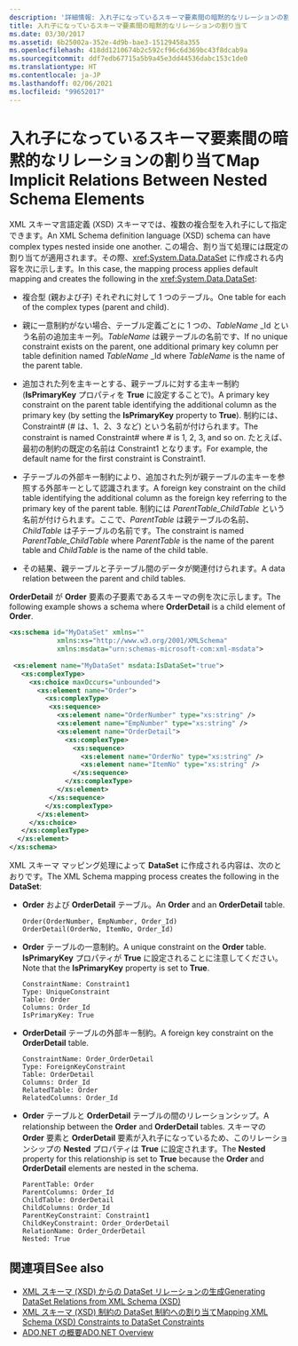 ```yaml
---
description: '詳細情報: 入れ子になっているスキーマ要素間の暗黙的なリレーションの割り当て'
title: 入れ子になっているスキーマ要素間の暗黙的なリレーションの割り当て
ms.date: 03/30/2017
ms.assetid: 6b25002a-352e-4d9b-bae3-15129458a355
ms.openlocfilehash: 418dd1210674b2c592cf96c6d369bc43f8dcab9a
ms.sourcegitcommit: ddf7edb67715a5b9a45e3dd44536dabc153c1de0
ms.translationtype: HT
ms.contentlocale: ja-JP
ms.lasthandoff: 02/06/2021
ms.locfileid: "99652017"
---
```

# <a name="map-implicit-relations-between-nested-schema-elements"></a><span data-ttu-id="8ae6d-103">入れ子になっているスキーマ要素間の暗黙的なリレーションの割り当て</span><span class="sxs-lookup"><span data-stu-id="8ae6d-103">Map Implicit Relations Between Nested Schema Elements</span></span>

<span data-ttu-id="8ae6d-104">XML スキーマ言語定義 (XSD) スキーマでは、複数の複合型を入れ子にして指定できます。</span><span class="sxs-lookup"><span data-stu-id="8ae6d-104">An XML Schema definition language (XSD) schema can have complex types nested inside one another.</span></span> <span data-ttu-id="8ae6d-105">この場合、割り当て処理には既定の割り当てが適用されます。その際、<xref:System.Data.DataSet> に作成される内容を次に示します。</span><span class="sxs-lookup"><span data-stu-id="8ae6d-105">In this case, the mapping process applies default mapping and creates the following in the <xref:System.Data.DataSet>:</span></span>  
  
- <span data-ttu-id="8ae6d-106">複合型 (親および子) それぞれに対して 1 つのテーブル。</span><span class="sxs-lookup"><span data-stu-id="8ae6d-106">One table for each of the complex types (parent and child).</span></span>  
  
- <span data-ttu-id="8ae6d-107">親に一意制約がない場合、テーブル定義ごとに 1 つの、*TableName* _Id という名前の追加主キー列。*TableName* は親テーブルの名前です、</span><span class="sxs-lookup"><span data-stu-id="8ae6d-107">If no unique constraint exists on the parent, one additional primary key column per table definition named *TableName* _Id where *TableName* is the name of the parent table.</span></span>  
  
- <span data-ttu-id="8ae6d-108">追加された列を主キーとする、親テーブルに対する主キー制約 (**IsPrimaryKey** プロパティを **True** に設定することで)。</span><span class="sxs-lookup"><span data-stu-id="8ae6d-108">A primary key constraint on the parent table identifying the additional column as the primary key (by setting the **IsPrimaryKey** property to **True**).</span></span> <span data-ttu-id="8ae6d-109">制約には、Constraint\# (\# は、1、2、3 など) という名前が付けられます。</span><span class="sxs-lookup"><span data-stu-id="8ae6d-109">The constraint is named Constraint\# where \# is 1, 2, 3, and so on.</span></span> <span data-ttu-id="8ae6d-110">たとえば、最初の制約の既定の名前は Constraint1 となります。</span><span class="sxs-lookup"><span data-stu-id="8ae6d-110">For example, the default name for the first constraint is Constraint1.</span></span>  
  
- <span data-ttu-id="8ae6d-111">子テーブルの外部キー制約により、追加された列が親テーブルの主キーを参照する外部キーとして認識されます。</span><span class="sxs-lookup"><span data-stu-id="8ae6d-111">A foreign key constraint on the child table identifying the additional column as the foreign key referring to the primary key of the parent table.</span></span> <span data-ttu-id="8ae6d-112">制約には *ParentTable_ChildTable* という名前が付けられます。ここで、*ParentTable* は親テーブルの名前、*ChildTable* は子テーブルの名前です。</span><span class="sxs-lookup"><span data-stu-id="8ae6d-112">The constraint is named *ParentTable_ChildTable* where *ParentTable* is the name of the parent table and *ChildTable* is the name of the child table.</span></span>  
  
- <span data-ttu-id="8ae6d-113">その結果、親テーブルと子テーブル間のデータが関連付けられます。</span><span class="sxs-lookup"><span data-stu-id="8ae6d-113">A data relation between the parent and child tables.</span></span>  
  
 <span data-ttu-id="8ae6d-114">**OrderDetail** が **Order** 要素の子要素であるスキーマの例を次に示します。</span><span class="sxs-lookup"><span data-stu-id="8ae6d-114">The following example shows a schema where **OrderDetail** is a child element of **Order**.</span></span>  
  
```xml  
<xs:schema id="MyDataSet" xmlns=""
            xmlns:xs="http://www.w3.org/2001/XMLSchema"
            xmlns:msdata="urn:schemas-microsoft-com:xml-msdata">  
  
 <xs:element name="MyDataSet" msdata:IsDataSet="true">  
   <xs:complexType>  
     <xs:choice maxOccurs="unbounded">  
       <xs:element name="Order">  
         <xs:complexType>  
          <xs:sequence>  
            <xs:element name="OrderNumber" type="xs:string" />  
            <xs:element name="EmpNumber" type="xs:string" />  
            <xs:element name="OrderDetail">  
              <xs:complexType>  
                <xs:sequence>  
                  <xs:element name="OrderNo" type="xs:string" />  
                  <xs:element name="ItemNo" type="xs:string" />  
                </xs:sequence>  
              </xs:complexType>  
            </xs:element>  
          </xs:sequence>  
         </xs:complexType>  
       </xs:element>  
     </xs:choice>  
   </xs:complexType>  
  </xs:element>  
</xs:schema>  
```  
  
 <span data-ttu-id="8ae6d-115">XML スキーマ マッピング処理によって **DataSet** に作成される内容は、次のとおりです。</span><span class="sxs-lookup"><span data-stu-id="8ae6d-115">The XML Schema mapping process creates the following in the **DataSet**:</span></span>  
  
- <span data-ttu-id="8ae6d-116">**Order** および **OrderDetail** テーブル。</span><span class="sxs-lookup"><span data-stu-id="8ae6d-116">An **Order** and an **OrderDetail** table.</span></span>  
  
    ```text  
    Order(OrderNumber, EmpNumber, Order_Id)  
    OrderDetail(OrderNo, ItemNo, Order_Id)  
    ```  
  
- <span data-ttu-id="8ae6d-117">**Order** テーブルの一意制約。</span><span class="sxs-lookup"><span data-stu-id="8ae6d-117">A unique constraint on the **Order** table.</span></span> <span data-ttu-id="8ae6d-118">**IsPrimaryKey** プロパティが **True** に設定されることに注意してください。</span><span class="sxs-lookup"><span data-stu-id="8ae6d-118">Note that the **IsPrimaryKey** property is set to **True**.</span></span>  
  
    ```text  
    ConstraintName: Constraint1  
    Type: UniqueConstraint  
    Table: Order  
    Columns: Order_Id
    IsPrimaryKey: True  
    ```  
  
- <span data-ttu-id="8ae6d-119">**OrderDetail** テーブルの外部キー制約。</span><span class="sxs-lookup"><span data-stu-id="8ae6d-119">A foreign key constraint on the **OrderDetail** table.</span></span>  
  
    ```text  
    ConstraintName: Order_OrderDetail  
    Type: ForeignKeyConstraint  
    Table: OrderDetail  
    Columns: Order_Id
    RelatedTable: Order  
    RelatedColumns: Order_Id
    ```  
  
- <span data-ttu-id="8ae6d-120">**Order** テーブルと **OrderDetail** テーブルの間のリレーションシップ。</span><span class="sxs-lookup"><span data-stu-id="8ae6d-120">A relationship between the **Order** and **OrderDetail** tables.</span></span> <span data-ttu-id="8ae6d-121">スキーマの **Order** 要素と **OrderDetail** 要素が入れ子になっているため、このリレーションシップの **Nested** プロパティは **True** に設定されます。</span><span class="sxs-lookup"><span data-stu-id="8ae6d-121">The **Nested** property for this relationship is set to **True** because the **Order** and **OrderDetail** elements are nested in the schema.</span></span>  
  
    ```text  
    ParentTable: Order  
    ParentColumns: Order_Id
    ChildTable: OrderDetail  
    ChildColumns: Order_Id
    ParentKeyConstraint: Constraint1  
    ChildKeyConstraint: Order_OrderDetail  
    RelationName: Order_OrderDetail  
    Nested: True  
    ```  
  
## <a name="see-also"></a><span data-ttu-id="8ae6d-122">関連項目</span><span class="sxs-lookup"><span data-stu-id="8ae6d-122">See also</span></span>

- [<span data-ttu-id="8ae6d-123">XML スキーマ (XSD) からの DataSet リレーションの生成</span><span class="sxs-lookup"><span data-stu-id="8ae6d-123">Generating DataSet Relations from XML Schema (XSD)</span></span>](generating-dataset-relations-from-xml-schema-xsd.md)
- [<span data-ttu-id="8ae6d-124">XML スキーマ (XSD) 制約の DataSet 制約への割り当て</span><span class="sxs-lookup"><span data-stu-id="8ae6d-124">Mapping XML Schema (XSD) Constraints to DataSet Constraints</span></span>](mapping-xml-schema-xsd-constraints-to-dataset-constraints.md)
- [<span data-ttu-id="8ae6d-125">ADO.NET の概要</span><span class="sxs-lookup"><span data-stu-id="8ae6d-125">ADO.NET Overview</span></span>](../ado-net-overview.md)
